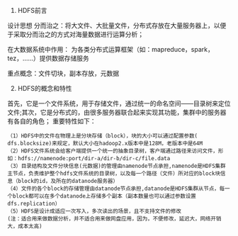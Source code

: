 1. HDFS前言

设计思想
分而治之：将大文件、大批量文件，分布式存放在大量服务器上，以便于采取分而治之的方式对海量数据进行运算分析；

在大数据系统中作用：
为各类分布式运算框架（如：mapreduce，spark，tez，……）提供数据存储服务

重点概念：文件切块，副本存放，元数据

2. HDFS的概念和特性

首先，它是一个文件系统，用于存储文件，通过统一的命名空间——目录树来定位文件;其次，它是分布式的，由很多服务器联合起来实现其功能，集群中的服务器有各自的角色；
重要特性如下：

    （1）HDFS中的文件在物理上是分块存储（block），块的大小可以通过配置参数( dfs.blocksize)来规定，默认大小在hadoop2.x版本中是128M，老版本中是64M
    （2）HDFS文件系统会给客户端提供一个统一的抽象目录树，客户端通过路径来访问文件，形如：hdfs://namenode:port/dir-a/dir-b/dir-c/file.data
    （3）目录结构及文件分块信息(元数据)的管理由namenode节点承担,namenode是HDFS集群主节点，负责维护整个hdfs文件系统的目录树，以及每一个路径（文件）所对应的block块信息（block的id，及所在的datanode服务器）
    （4）文件的各个block的存储管理由datanode节点承担,datanode是HDFS集群从节点，每一个block都可以在多个datanode上存储多个副本（副本数量也可以通过参数设置dfs.replication）
    （5）HDFS是设计成适应一次写入，多次读出的场景，且不支持文件的修改
    (注：适合用来做数据分析，并不适合用来做网盘应用，因为，不便修改，延迟大，网络开销大，成本太高)
